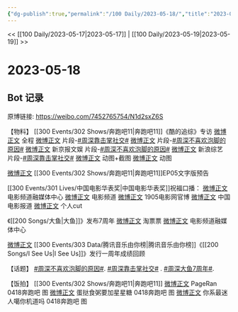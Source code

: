 ```yaml
---
{"dg-publish":true,"permalink":"/100 Daily/2023-05-18/","title":"2023-05-18","created":"2023-05-19T14:31:38.101+08:00","updated":"2023-05-19T14:33:26.736+08:00"}
---
```



<< [[100 Daily/2023-05-17\|2023-05-17]] | [[100 Daily/2023-05-19\|2023-05-19]] >>

# 2023-05-18

## Bot 记录

原博链接: https://weibo.com/7452765754/N1d2sxZ6S

【物料】
[[300 Events/302 Shows/奔跑吧11\|奔跑吧11]]《酷的追综》专访
[微博正文](http://weibo.com/6466290670/N18oD8ncq) 全程
[微博正文](https://weibo.com/1642904381/N17M38ZI2) 片段-[#周深靠击掌社交#](https://s.weibo.com/weibo?q=%23%E5%91%A8%E6%B7%B1%E9%9D%A0%E5%87%BB%E6%8E%8C%E7%A4%BE%E4%BA%A4%23)
[微博正文](http://weibo.com/1642904381/N17Ys0baE) 片段-[#周深不喜欢泡脚的原因#](https://s.weibo.com/weibo?q=%23%E5%91%A8%E6%B7%B1%E4%B8%8D%E5%96%9C%E6%AC%A2%E6%B3%A1%E8%84%9A%E7%9A%84%E5%8E%9F%E5%9B%A0%23)
[微博正文](http://weibo.com/1985593262/N17QL956w) 新京报文娱 片段-[#周深不喜欢泡脚的原因#](https://s.weibo.com/weibo?q=%23%E5%91%A8%E6%B7%B1%E4%B8%8D%E5%96%9C%E6%AC%A2%E6%B3%A1%E8%84%9A%E7%9A%84%E5%8E%9F%E5%9B%A0%23)
[微博正文](http://weibo.com/1878335471/N17IakrEK) 新浪综艺 片段-[#周深靠击掌社交#](https://s.weibo.com/weibo?q=%23%E5%91%A8%E6%B7%B1%E9%9D%A0%E5%87%BB%E6%8E%8C%E7%A4%BE%E4%BA%A4%23)
[微博正文](http://weibo.com/1642904381/N18oH18JI) 动图+截图
[微博正文](https://weibo.com/1642904381/N18sL5uTG) 动图

[微博正文](http://weibo.com/5242381821/N18H3bQAp) [[300 Events/302 Shows/奔跑吧11\|奔跑吧11]]EP05文字版预告

[[300 Events/301 Lives/中国电影华表奖\|中国电影华表奖]]祝福口播：
[微博正文](http://weibo.com/6495544869/N19tm3XM6) 电影频道融媒体中心
[微博正文](http://weibo.com/2789616391/N19tLtBnJ) 电影频道
[微博正文](http://weibo.com/1635270132/N19tLaTH5) 1905电影网官博
[微博正文](https://weibo.com/1261788454/N1c3QtWt2) 中国电影报道
[微博正文](http://weibo.com/6466290670/N1aN0pXZo) 个人cut

《[[200 Songs/大鱼\|大鱼]]》发布7周年
[微博正文](http://weibo.com/2095820504/N13YP6cmO) 淘票票
[微博正文](http://weibo.com/6495544869/N17RFde6r) 电影频道融媒体中心

[微博正文](http://weibo.com/6733257358/N18vcA4FT) [[300 Events/303 Data/腾讯音乐由你榜\|腾讯音乐由你榜]]《[[200 Songs/I See Us\|I See Us]]》发行一周年成绩回顾

【话题】
[#周深不喜欢泡脚的原因#](https://s.weibo.com/weibo?q=%23%E5%91%A8%E6%B7%B1%E4%B8%8D%E5%96%9C%E6%AC%A2%E6%B3%A1%E8%84%9A%E7%9A%84%E5%8E%9F%E5%9B%A0%23).
[#周深靠击掌社交#](https://s.weibo.com/weibo?q=%23%E5%91%A8%E6%B7%B1%E9%9D%A0%E5%87%BB%E6%8E%8C%E7%A4%BE%E4%BA%A4%23) .
[#周深大鱼7周年#](https://s.weibo.com/weibo?q=%23%E5%91%A8%E6%B7%B1%E5%A4%A7%E9%B1%BC7%E5%91%A8%E5%B9%B4%23).

【饭拍】
[[300 Events/302 Shows/奔跑吧11\|奔跑吧11]]
[微博正文](http://weibo.com/7633014126/N1bq7xdN3) PageRan 0418奔跑吧 图
[微博正文](http://weibo.com/6048634807/N1bUEc5Lv) 蛋挞食粥要加星星糖 0418奔跑吧 图
[微博正文](http://weibo.com/7724525486/N1cQW0Vea) 你系最迷人噶你机道吗 0418奔跑吧 图
